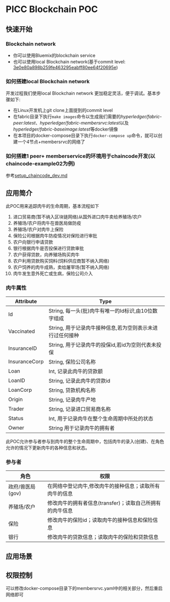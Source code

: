 # PICC Blockchain POC

## 快速开始
### Blockchain network
- 你可以使用Bluemix的blockchain service
- 也可以使用local Blockchain network(基于commit level: [3e0e80a898b259fe463295eabff80ee64f20695e](https://github.com/hyperledger-archives/fabric/commit/3e0e80a898b259fe463295eabff80ee64f20695e))

### 如何搭建local Blockchain network
开发过程我们使用local Blockchain network 更加稳定灵活，便于调试。基本步骤如下:
- 在Linux开发机上git clone上面提到的commit level
- 在fabric目录下执行`make images`命令以生成我们需要的*hyperledger/fabric-peer:latest*、*hyperledger/fabric-membersrvc:latest*以及*hyperledger/fabric-baseimage:latest*等docker镜像
- 在本项目的docker-compose目录下执行`docker-compose up`命令，就可以创建一个4节点+membersrvc的网络了

### 如何搭建1 peer+ memberservice的环境用于chaincode开发(以chaincode-example02为例)
参考[setup_chaincode_dev.md](docs/setup_chaincode_dev.md)

## 应用简介
此POC用来追踪肉牛的生命周期，基本流程如下
  
1. 进口贸易商(暂不纳入区块链网络)从国外进口肉牛卖给养殖场/农户
2. 养殖场/农户将肉牛在兽医局做防疫
3. 养殖场/农户对肉牛上保险
4. 保险公司根据肉牛防疫情况对保险进行审批
5. 农户向银行申请贷款
6. 银行根据肉牛是否投保进行贷款审批
7. 农户获得贷款，向养殖场购买肉牛
8. 农户利用贷款购买饲料(饲料供应商暂不纳入网络)
  1. 农户饲养的肉牛成熟，卖给屠宰场(暂不纳入网络)
  2. 肉牛发生意外死亡或生病，保险公司介入

### 肉牛属性
| Attribute       | Type                                                                                                  |
| --------------- | ----------------------------------------------------------------------------------------------------- |
| Id              | String, 每一头(批)肉牛有唯一的Id标识,由10位数字组成                                                        |
| Vaccinated      | String, 用于记录肉牛接种信息,若为空则表示未进行过任何接种                                                    |
| InsuranceID     | String, 用于记录肉牛的投保id,若id为空则代表未投保                                                          |
|InsuranceCorp |String, 保险公司名称                                                                                        |
| Loan            | Int, 记录此肉牛的贷款额                                                                                 |
| LoanID          | String, 记录此肉牛的贷款id                                                                                |
|LoanCorp      |String, 贷款机构名称
| Origin          | String, 记录肉牛产地                                                                                   |
| Trader          | String, 记录进口贸易商名称                                                                              |
| Status          | Int, 用于记录肉牛在整个生命周期中所处的状态                                                                |
| Owner          | String 用于记录肉牛的拥有者                                                                |

此POC允许参与者参与到肉牛的整个生命周期中，包括肉牛的录入(创建)、在角色允许的情况下更新肉牛的各种信息和状态。

### 参与者
| 角色           | 权限                                                                  |
| -------------- | ---------------------------------------------------------------------|
| 政府/兽医局(gov) | 在网络中登记肉牛,修改肉牛的接种信息；读取所有肉牛的信息                     |
| 养殖场/农户      | 修改肉牛的拥有者信息(transfer)；读取自己所拥有的肉牛信息                   |
| 保险            | 修改肉牛的保险id；读取肉牛的接种信息和保险信息                             |
| 银行            | 修改肉牛的贷款信息；读取肉牛的保险和贷款信息                               |

## 应用场景

## 权限控制
可以修改docker-compose目录下的membersrvc.yaml中的相关部分，然后重启网络即可
